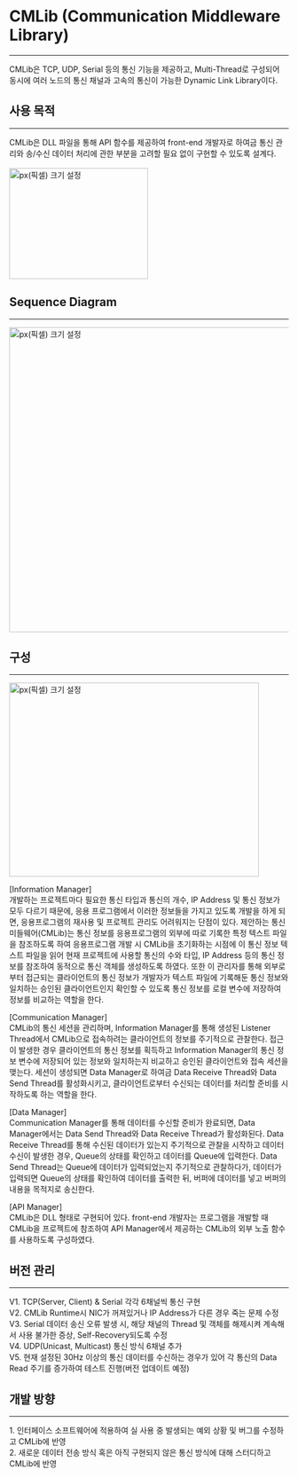 # CMLib (Communication Middleware Library)
<hr/>
CMLib은 TCP, UDP, Serial 등의 통신 기능을 제공하고, Multi-Thread로 구성되어 동시에 여러 노드의 통신 채널과 고속의 통신이 가능한 Dynamic Link Library이다.

## 사용 목적
<hr/>
CMLib은 DLL 파일을 통해 API 함수를 제공하여 front-end 개발자로 하여금 통신 관리와 송/수신 데이터 처리에 관한 부분을 고려할 필요 없이 구현할 수 있도록 설계다.
<br/>
<br/>
<img src="https://user-images.githubusercontent.com/65689549/84605654-f3d23f80-aed9-11ea-8ddf-67c1181e4783.png" width="250px" height="200px" title="px(픽셀) 크기 설정"></img>

## Sequence Diagram
<hr/>
<img src="https://user-images.githubusercontent.com/65689549/85645923-fa309a80-b6d5-11ea-97d2-eed2cbabd9bc.png" width="650px" height="550px" title="px(픽셀) 크기 설정"></img><br/>

## 구성
<hr/>
<img src="https://user-images.githubusercontent.com/65689549/86066899-66344980-baae-11ea-877c-42721f00f35c.png" width="450px" height="350px" title="px(픽셀) 크기 설정"></img><br/>

[Information Manager]</br>
개발하는 프로젝트마다 필요한 통신 타입과 통신의 개수, IP Address 및 통신 정보가 모두 다르기 때문에, 응용 프로그램에서 이러한 정보들을 가지고 있도록 개발을 하게 되면, 응용프로그램의 재사용 및 프로젝트 관리도 어려워지는 단점이 있다. 제안하는 통신 미들웨어(CMLib)는 통신 정보를 응용프로그램의 외부에 따로 기록한 특정 텍스트 파일을 참조하도록 하여 응용프로그램 개발 시 CMLib을 초기화하는 시점에 이 통신 정보 텍스트 파일을 읽어 현재 프로젝트에 사용할 통신의 수와 타입, IP Address 등의 통신 정보를 참조하여 동적으로 통신 객체를 생성하도록 하였다. 또한 이 관리자를 통해 외부로부터 접근되는 클라이언트의 통신 정보가 개발자가 텍스트 파일에 기록해둔 통신 정보와 일치하는 승인된 클라이언트인지 확인할 수 있도록 통신 정보를 로컬 변수에 저장하여 정보를 비교하는 역할을 한다.  </br>

[Communication Manager] </br>
CMLib의 통신 세션을 관리하며, Information Manager를 통해 생성된 Listener Thread에서 CMLib으로 접속하려는 클라이언트의 정보를 주기적으로 관찰한다. 접근이 발생한 경우 클라이언트의 통신 정보를 획득하고 Information Manager의 통신 정보 변수에 저장되어 있는 정보와 일치하는지 비교하고 승인된 클라이언트와 접속 세션을 맺는다. 세션이 생성되면 Data Manager로 하여금 Data Receive Thread와 Data Send Thread를 활성화시키고, 클라이언트로부터 수신되는 데이터를 처리할 준비를 시작하도록 하는 역할을 한다.  </br>

[Data Manager] </br>
Communication Manager를 통해 데이터를 수신할 준비가 완료되면, Data Manager에서는 Data Send Thread와 Data Receive Thread가 활성화된다. Data Receive Thread를 통해 수신된 데이터가 있는지 주기적으로 관찰을 시작하고 데이터 수신이 발생한 경우, Queue의 상태를 확인하고 데이터를 Queue에 입력한다. Data Send Thread는 Queue에 데이터가 입력되었는지 주기적으로 관찰하다가, 데이터가 입력되면 Queue의 상태를 확인하여 데이터를 출력한 뒤, 버퍼에 데이터를 넣고 버퍼의 내용을 목적지로 송신한다. </br>

[API Manager]  </br>
CMLib은 DLL 형태로 구현되어 있다. front-end 개발자는 프로그램을 개발할 때 CMLib을 프로젝트에 참조하여 API Manager에서 제공하는 CMLib의 외부 노출 함수를 사용하도록 구성하였다. </br>

## 버전 관리 
<hr/>
V1. TCP(Server, Client) & Serial 각각 6채널씩 통신 구현</br>
V2. CMLib Runtime시 NIC가 꺼져있거나 IP Address가 다른 경우 죽는 문제 수정</br>
V3. Serial 데이터 송신 오류 발생 시, 해당 채널의 Thread 및 객체를 해제시켜 계속해서 사용 불가한 증상, Self-Recovery되도록 수정</br>
V4. UDP(Unicast, Multicast) 통신 방식 6채널 추가</br>
V5. 현재 설정된 30Hz 이상의 통신 데이터를 수신하는 경우가 있어 각 통신의 Data Read 주기를 증가하여 테스트 진행(버전 업데이트 예정)</br> 

## 개발 방향
<hr/>
1. 인터페이스 소프트웨어에 적용하여 실 사용 중 발생되는 예외 상황 및 버그를 수정하고 CMLib에  반영</br>
2. 새로운 데이터 전송 방식 혹은 아직 구현되지 않은 통신 방식에 대해 스터디하고 CMLib에 반영
